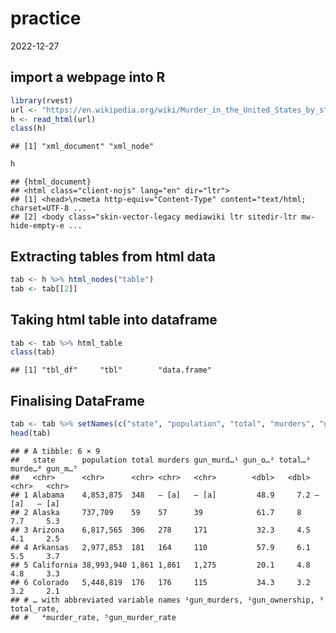practice
================
2022-12-27

## import a webpage into R

``` r
library(rvest)
url <- "https://en.wikipedia.org/wiki/Murder_in_the_United_States_by_state"
h <- read_html(url)
class(h)
```

    ## [1] "xml_document" "xml_node"

``` r
h
```

    ## {html_document}
    ## <html class="client-nojs" lang="en" dir="ltr">
    ## [1] <head>\n<meta http-equiv="Content-Type" content="text/html; charset=UTF-8 ...
    ## [2] <body class="skin-vector-legacy mediawiki ltr sitedir-ltr mw-hide-empty-e ...

## Extracting tables from html data

``` r
tab <- h %>% html_nodes("table")
tab <- tab[[2]]
```

## Taking html table into dataframe

``` r
tab <- tab %>% html_table
class(tab)
```

    ## [1] "tbl_df"     "tbl"        "data.frame"

## Finalising DataFrame

``` r
tab <- tab %>% setNames(c("state", "population", "total", "murders", "gun_murders", "gun_ownership", "total_rate", "murder_rate", "gun_murder_rate"))
head(tab)
```

    ## # A tibble: 6 × 9
    ##   state      population total murders gun_murd…¹ gun_o…² total…³ murde…⁴ gun_m…⁵
    ##   <chr>      <chr>      <chr> <chr>   <chr>        <dbl>   <dbl> <chr>   <chr>  
    ## 1 Alabama    4,853,875  348   — [a]   — [a]         48.9     7.2 — [a]   — [a]  
    ## 2 Alaska     737,709    59    57      39            61.7     8   7.7     5.3    
    ## 3 Arizona    6,817,565  306   278     171           32.3     4.5 4.1     2.5    
    ## 4 Arkansas   2,977,853  181   164     110           57.9     6.1 5.5     3.7    
    ## 5 California 38,993,940 1,861 1,861   1,275         20.1     4.8 4.8     3.3    
    ## 6 Colorado   5,448,819  176   176     115           34.3     3.2 3.2     2.1    
    ## # … with abbreviated variable names ¹​gun_murders, ²​gun_ownership, ³​total_rate,
    ## #   ⁴​murder_rate, ⁵​gun_murder_rate
